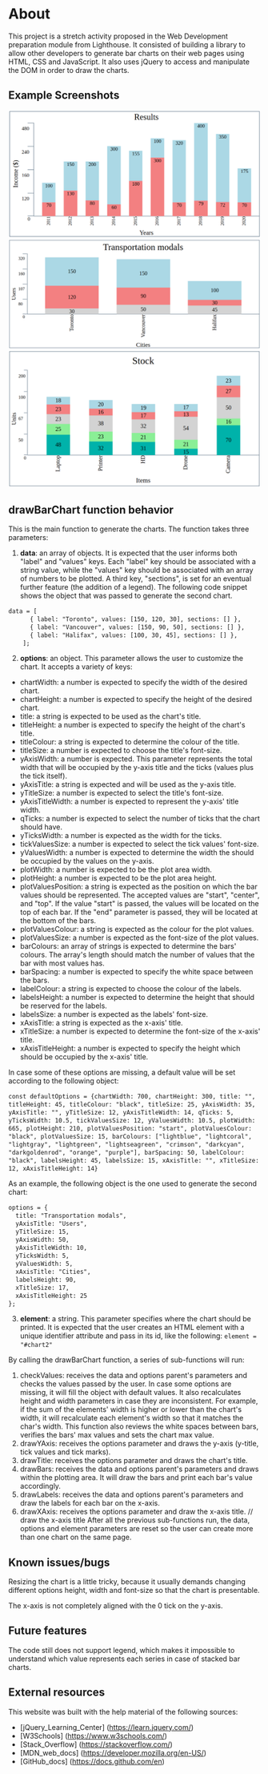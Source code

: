 # About

This project is a stretch activity proposed in the Web Development preparation module from Lighthouse. It consisted of building a library to allow other developers to generate bar charts on their web pages using HTML, CSS and JavaScript. It also uses jQuery to access and manipulate the DOM in order to draw the charts.

## Example Screenshots

![image info](./assets/images/Chart1.png)
![image info](./assets/images/Chart2.png)
![image info](./assets/images/Chart3.png)

## drawBarChart function behavior

This is the main function to generate the charts. The function takes three parameters:
1. **data**: an array of objects. It is expected that the user informs both "label" and "values" keys. Each "label" key should be associated with a string value, while the "values" key should be associated with an array of numbers to be plotted. A third key, "sections", is set for an eventual further feature (the addition of a legend). The following code snippet shows the object that was passed to generate the second chart.
```
data = [
      { label: "Toronto", values: [150, 120, 30], sections: [] },
      { label: "Vancouver", values: [150, 90, 50], sections: [] },
      { label: "Halifax", values: [100, 30, 45], sections: [] },
    ];
```
2. **options**: an object. This parameter allows the user to customize the chart. It accepts a variety of keys:
  * chartWidth: a number is expected to specify the width of the desired chart.
  * chartHeight: a number is expected to specify the height of the desired chart.
  * title: a string is expected to be used as the chart's title.
  * titleHeight: a number is expected to specify the height of the chart's title.
  * titleColour: a string is expected to determine the colour of the title.
  * titleSize: a number is expected to choose the title's font-size.
  * yAxisWidth: a number is expected. This parameter represents the total width that will be occupied by the y-axis title and the ticks (values plus the tick itself).
  * yAxisTitle: a string is expected and will be used as the y-axis title.
  * yTitleSize: a number is expected to select the title's font-size.
  * yAxisTitleWidth: a number is expected to represent the y-axis' title width.
  * qTicks: a number is expected to select the number of ticks that the chart should have.
  * yTicksWidth: a number is expected as the width for the ticks.
  * tickValuesSize: a number is expected to select the tick values' font-size.
  * yValuesWidth: a number is expected to determine the width the should be occupied by the values on the y-axis.
  * plotWidth: a number is expected to be the plot area width.
  * plotHeight: a number is expected to be the plot area height.
  * plotValuesPosition: a string is expected as the position on which the bar values should be represented. The accepted values are "start", "center", and "top". If the value "start" is passed, the values will be located on the top of each bar. If the "end" parameter is passed, they will be located at the bottom of the bars.
  * plotValuesColour: a string is expected as the colour for the plot values.
  * plotValuesSize: a number is expected as the font-size of the plot values.
  * barColours: an array of strings is expected to determine the bars' colours. The array's length should match the number of values that the bar with most values has.
  * barSpacing: a number is expected to specify the white space between the bars.
  * labelColour: a string is expected to choose the colour of the labels.
  * labelsHeight: a number is expected to determine the height that should be reserved for the labels.
  * labelsSize: a number is expected as the labels' font-size.
  * xAxisTitle: a string is expected as the x-axis' title.
  * xTitleSize: a number is expected to determine the font-size of the x-axis' title.
  * xAxisTitleHeight: a number is expected to specify the height which should be occupied by the x-axis' title.

In case some of these options are missing, a default value will be set according to the following object:
```
const defaultOptions = {chartWidth: 700, chartHeight: 300, title: "", titleHeight: 45, titleColour: "black", titleSize: 25, yAxisWidth: 35, yAxisTitle: "", yTitleSize: 12, yAxisTitleWidth: 14, qTicks: 5, yTicksWidth: 10.5, tickValuesSize: 12, yValuesWidth: 10.5, plotWidth: 665, plotHeight: 210, plotValuesPosition: "start", plotValuesColour: "black", plotValuesSize: 15, barColours: ["lightblue", "lightcoral", "lightgray", "lightgreen", "lightseagreen", "crimson", "darkcyan", "darkgoldenrod", "orange", "purple"], barSpacing: 50, labelColour: "black", labelsHeight: 45, labelsSize: 15, xAxisTitle: "", xTitleSize: 12, xAxisTitleHeight: 14}
```

As an example, the following object is the one used to generate the second chart:

```
options = {
  title: "Transportation modals",
  yAxisTitle: "Users",
  yTitleSize: 15,
  yAxisWidth: 50,
  yAxisTitleWidth: 10,
  yTicksWidth: 5,
  yValuesWidth: 5,
  xAxisTitle: "Cities",
  labelsHeight: 90,
  xTitleSize: 17,
  xAxisTitleHeight: 25
};
```
3. **element**: a string. This parameter specifies where the chart should be printed. It is expected that the user creates an HTML element with a unique identifier attribute and pass in its id, like the following: `element = "#chart2"`

By calling the drawBarChart function, a series of sub-functions will run:
1. checkValues: receives the data and options parent's parameters and checks the values passed by the user. In case some options are missing, it will fill the object with default values. It also recalculates height and width parameters in case they are inconsistent. For example, if the sum of the elements' width is higher or lower than the chart's width, it will recalculate each element's width so that it matches the char's width. This function also reviews the white spaces between bars, verifies the bars' max values and sets the chart max value.
2. drawYAxis: receives the options parameter and draws the y-axis (y-title, tick values and tick marks).
3. drawTitle: receives the options parameter and draws the chart's title.
4. drawBars: receives the data and options parent's parameters and draws within the plotting area. It will draw the bars and print each bar's value accordingly.
5. drawLabels: receives the data and options parent's parameters and draw the labels for each bar on the x-axis.
6. drawXAxis: receives the options parameter and draw the x-axis title.
  // draw the x-axis title
After all the previous sub-functions run, the data, options and element parameters are reset so the user can create more than one chart on the same page.

## Known issues/bugs

Resizing the chart is a little tricky, because it usually demands changing different options height, width and font-size so that the chart is presentable.

The x-axis is not completely aligned with the 0 tick on the y-axis.

## Future features

The code still does not support legend, which makes it impossible to understand which value represents each series in case of stacked bar charts.

## External resources

This website was built with the help material of the following sources:
* [jQuery_Learning_Center] (https://learn.jquery.com/)
* [W3Schools] (https://www.w3schools.com/)
* [Stack_Overflow] (https://stackoverflow.com/)
* [MDN_web_docs] (https://developer.mozilla.org/en-US/)
* [GitHub_docs] (https://docs.github.com/en)

